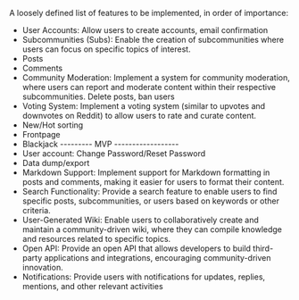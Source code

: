 A loosely defined list of features to be implemented, in order of importance:

* User Accounts: Allow users to create accounts, email confirmation
* Subcommunities (Subs): Enable the creation of subcommunities where users can focus on specific topics of interest.
* Posts
* Comments
* Community Moderation: Implement a system for community moderation, where users can report and moderate content within their respective subcommunities. Delete posts, ban users
* Voting System: Implement a voting system (similar to upvotes and downvotes on Reddit) to allow users to rate and curate content.
* New/Hot sorting
* Frontpage
* Blackjack
--------- MVP ------------------
* User account: Change Password/Reset Password
* Data dump/export
* Markdown Support: Implement support for Markdown formatting in posts and comments, making it easier for users to format their content.
* Search Functionality: Provide a search feature to enable users to find specific posts, subcommunities, or users based on keywords or other criteria.
* User-Generated Wiki: Enable users to collaboratively create and maintain a community-driven wiki, where they can compile knowledge and resources related to specific topics.
* Open API: Provide an open API that allows developers to build third-party applications and integrations, encouraging community-driven innovation.
* Notifications: Provide users with notifications for updates, replies, mentions, and other relevant activities


